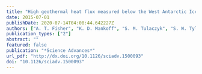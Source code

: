 ```yaml
---
title: "High geothermal heat flux measured below the West Antarctic Ice Sheet"
date: 2015-07-01
publishDate: 2020-07-14T04:08:44.642227Z
authors: ["A. T. Fisher", "K. D. Mankoff", "S. M. Tulaczyk", "S. W. Tyler", "N. Foley", "the WISSARD Science Team"]
publication_types: ["2"]
abstract: ""
featured: false
publication: "*Science Advances*"
url_pdf: "http://dx.doi.org/10.1126/sciadv.1500093"
doi: "10.1126/sciadv.1500093"
---
```


